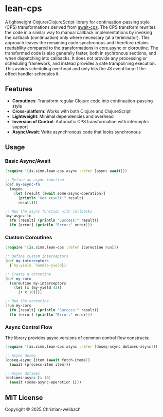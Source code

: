 # lean-cps

A lightweight Clojure/ClojureScript library for continuation-passing style (CPS) transformations derived from [await-cps](https://github.com/mszajna/await-cps). The CPS transform rewrites the code in a similar way to manual callback implementations by invoking the callback (continuation) only where necessary (at a teriminator). This approach leaves the remaining code synchronous and therefore retains readability compared to the transformations in core.async or cloroutine. The transformed code is also generally faster, both in sychronous sections, and when dispatching into callbacks. It does not provide any processing or scheduling framework, and instead provides a safe trampolining execution. This avoids scheduling overhead and only hits the JS event loop if the effect handler schedules it. 

## Features

- **Coroutines**: Transform regular Clojure code into continuation-passing style
- **Cross-platform**: Works with both Clojure and ClojureScript
- **Lightweight**: Minimal dependencies and overhead
- **Inversion of Control**: Automatic CPS transformation with interceptor support
- **Async/Await**: Write asynchronous code that looks synchronous

## Usage

### Basic Async/Await

```clojure
(require '[is.simm.lean-cps.async :refer [async await]])

;; Define an async function
(def my-async-fn
  (async
    (let [result (await some-async-operation)]
      (println "Got result:" result)
      result)))

;; Run the async function with callbacks
(my-async-fn 
  (fn [result] (println "Success:" result))
  (fn [error] (println "Error:" error)))
```

### Custom Coroutines

```clojure
(require '[is.simm.lean-cps :refer [coroutine run]])

;; Define custom interceptors
(def my-interceptors
  {`my-yield `handle-yield})

;; Create a coroutine
(def my-coro
  (coroutine my-interceptors
    (let [x (my-yield 42)]
      (+ x 10))))

;; Run the coroutine
(run my-coro
  (fn [result] (println "Success:" result))
  (fn [error] (println "Error:" error)))
```

### Async Control Flow

The library provides async versions of common control flow constructs:

```clojure
(require '[is.simm.lean-cps.async :refer [doseq-async dotimes-async]])

;; Async doseq
(doseq-async [item (await fetch-items)]
  (await (process-item item)))

;; Async dotimes  
(dotimes-async [i 10]
  (await (some-async-operation i)))
```

## MIT License

Copyright © 2025 Christian-weilbach
